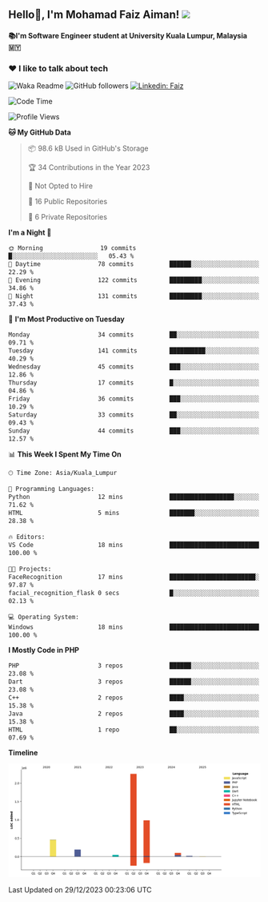 <h2> Hello👋, I'm Mohamad Faiz Aiman! <img src="https://media.giphy.com/media/12oufCB0MyZ1Go/giphy.gif" width="50"></h2>

#### 📚I'm Software Engineer student at University Kuala Lumpur, Malaysia 🇲🇾
###  ❤️ I like to talk about tech 


![Waka Readme](https://github.com/anmol098/anmol098/workflows/Waka%20Readme/badge.svg)
![GitHub followers](https://img.shields.io/github/followers/faizaiman?label=Follow&style=social)
[![Linkedin: Faiz](https://img.shields.io/badge/-Faiz-blue?style=flat-square&logo=Linkedin&logoColor=white&link=https://www.linkedin.com/in/mohamad-faiz-aiman-623747192/)](https://www.linkedin.com/in/mohamad-faiz-aiman-623747192/)

<!--START_SECTION:waka-->
![Code Time](http://img.shields.io/badge/Code%20Time-202%20hrs%2030%20mins-blue)

![Profile Views](http://img.shields.io/badge/Profile%20Views-0-blue)

**🐱 My GitHub Data** 

> 📦 98.6 kB Used in GitHub's Storage 
 > 
> 🏆 34 Contributions in the Year 2023
 > 
> 🚫 Not Opted to Hire
 > 
> 📜 16 Public Repositories 
 > 
> 🔑 6 Private Repositories 
 > 
**I'm a Night 🦉** 

```text
🌞 Morning                19 commits          █░░░░░░░░░░░░░░░░░░░░░░░░   05.43 % 
🌆 Daytime                78 commits          ██████░░░░░░░░░░░░░░░░░░░   22.29 % 
🌃 Evening                122 commits         █████████░░░░░░░░░░░░░░░░   34.86 % 
🌙 Night                  131 commits         █████████░░░░░░░░░░░░░░░░   37.43 % 
```
📅 **I'm Most Productive on Tuesday** 

```text
Monday                   34 commits          ██░░░░░░░░░░░░░░░░░░░░░░░   09.71 % 
Tuesday                  141 commits         ██████████░░░░░░░░░░░░░░░   40.29 % 
Wednesday                45 commits          ███░░░░░░░░░░░░░░░░░░░░░░   12.86 % 
Thursday                 17 commits          █░░░░░░░░░░░░░░░░░░░░░░░░   04.86 % 
Friday                   36 commits          ███░░░░░░░░░░░░░░░░░░░░░░   10.29 % 
Saturday                 33 commits          ██░░░░░░░░░░░░░░░░░░░░░░░   09.43 % 
Sunday                   44 commits          ███░░░░░░░░░░░░░░░░░░░░░░   12.57 % 
```


📊 **This Week I Spent My Time On** 

```text
🕑︎ Time Zone: Asia/Kuala_Lumpur

💬 Programming Languages: 
Python                   12 mins             ██████████████████░░░░░░░   71.62 % 
HTML                     5 mins              ███████░░░░░░░░░░░░░░░░░░   28.38 % 

🔥 Editors: 
VS Code                  18 mins             █████████████████████████   100.00 % 

🐱‍💻 Projects: 
FaceRecognition          17 mins             ████████████████████████░   97.87 % 
facial_recognition_flask 0 secs              █░░░░░░░░░░░░░░░░░░░░░░░░   02.13 % 

💻 Operating System: 
Windows                  18 mins             █████████████████████████   100.00 % 
```

**I Mostly Code in PHP** 

```text
PHP                      3 repos             ██████░░░░░░░░░░░░░░░░░░░   23.08 % 
Dart                     3 repos             ██████░░░░░░░░░░░░░░░░░░░   23.08 % 
C++                      2 repos             ████░░░░░░░░░░░░░░░░░░░░░   15.38 % 
Java                     2 repos             ████░░░░░░░░░░░░░░░░░░░░░   15.38 % 
HTML                     1 repo              ██░░░░░░░░░░░░░░░░░░░░░░░   07.69 % 
```



**Timeline**

![Lines of Code chart](https://raw.githubusercontent.com/faizaiman/faizaiman/main/assets/bar_graph.png)


 Last Updated on 29/12/2023 00:23:06 UTC
<!--END_SECTION:waka-->
